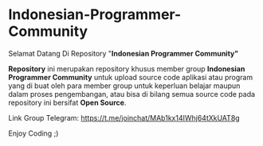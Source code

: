 # Indonesian-Programmer-Community
Selamat Datang Di Repository "<b>Indonesian Programmer Community"</b> </br>
<p><b>Repository</b> ini merupakan repository khusus member group <b>Indonesian Programmer Community</b> untuk upload source code aplikasi atau program yang di buat oleh para member group untuk keperluan belajar maupun dalam proses pengembangan, atau bisa di bilang semua source code pada repository ini bersifat <b>Open Source</b>.</P>

Link Group Telegram: https://t.me/joinchat/MAb1kx14IWhj64tXkUAT8g


Enjoy Coding ;)
